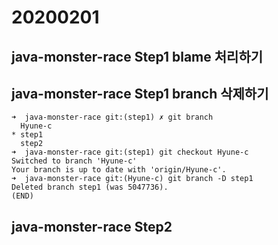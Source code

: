 # 20200201

## java-monster-race Step1 blame 처리하기

## java-monster-race Step1 branch 삭제하기
```shell script
➜  java-monster-race git:(step1) ✗ git branch
  Hyune-c
* step1
  step2
➜  java-monster-race git:(step1) git checkout Hyune-c
Switched to branch 'Hyune-c'
Your branch is up to date with 'origin/Hyune-c'.
➜  java-monster-race git:(Hyune-c) git branch -D step1
Deleted branch step1 (was 5047736).
(END)
```
## java-monster-race Step2

<!--stackedit_data:
eyJoaXN0b3J5IjpbNjQ4MDc4ODU1LC0yMDAyMDQ3NDU2XX0=
-->